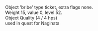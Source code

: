 Object 'bribe' type ticket, extra flags none.  
Weight 15, value 0, level 52.  
Object Quality (4 / 4 hps)  
used in quest for Naginata
